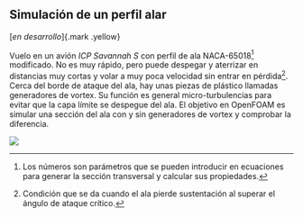 ## Simulación de un perfil alar
[*en desarrollo*]{.mark .yellow}

Vuelo en un avión *ICP Savannah S* con perfil de ala NACA-65018[^211] modificado. No es muy rápido, pero puede despegar y aterrizar en distancias muy cortas y volar a muy poca velocidad sin entrar en pérdida[^212]. Cerca del borde de ataque del ala, hay unas piezas de plástico llamadas generadores de vortex. Su función es general micro-turbulencias para evitar que la capa límite se despegue del ala. El objetivo en OpenFOAM es simular una sección del ala con y sin generadores de vortex y comprobar la diferencia.

![](../../img/w02/avion.webp)

[^212]: Condición que se da cuando el ala pierde sustentación al superar el ángulo de ataque crítico.

[^211]: Los números son parámetros que se pueden introducir en ecuaciones para generar la sección transversal y calcular sus propiedades.

